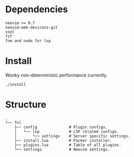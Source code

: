 # Dependencies

```
neovim >= 0.7
neovim-web-devicons-git
xsel
fzf
fnm and node for lsp
```

# Install

Wonky non-deterministic performance currently.

`./install`

# Structure

```
.
└── fnl
    ├── config              # Plugin configs.
    │   └── lsp             # LSP related configs.
    │       └── settings    # Server specific settings.
    ├── install.lua         # Packer installer.
    ├── plugins.lua         # Table of all plugins.
    └── settings            # Neovim settings.
```
